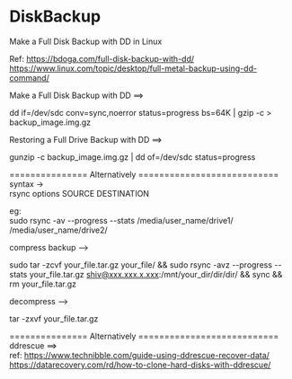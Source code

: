 # DiskBackup
Make a Full Disk Backup with DD in Linux

Ref: https://bdoga.com/full-disk-backup-with-dd/<br/>https://www.linux.com/topic/desktop/full-metal-backup-using-dd-command/

Make a Full Disk Backup with DD ==>

dd if=/dev/sdc conv=sync,noerror status=progress bs=64K | gzip -c > backup_image.img.gz

Restoring a Full Drive Backup with DD ==>

gunzip -c backup_image.img.gz | dd of=/dev/sdc status=progress

=============== Alternatively ===========================<br/>
syntax -><br/>
rsync options SOURCE DESTINATION<br/>

eg:<br/>
sudo rsync -av --progress --stats /media/user_name/drive1/  /media/user_name/drive2/

compress backup --><br/>

sudo tar -zcvf your_file.tar.gz your_file/  && sudo rsync -avz --progress --stats your_file.tar.gz shiv@xxx.xxx.x.xxx:/mnt/your_dir/dir/dir/ && sync && rm your_file.tar.gz
<br/>

decompress --> <br/>

tar -zxvf your_file.tar.gz

=============== Alternatively ===========================<br/>
ddrescue ==><br/>
ref: https://www.technibble.com/guide-using-ddrescue-recover-data/ <br/>
     https://datarecovery.com/rd/how-to-clone-hard-disks-with-ddrescue/
